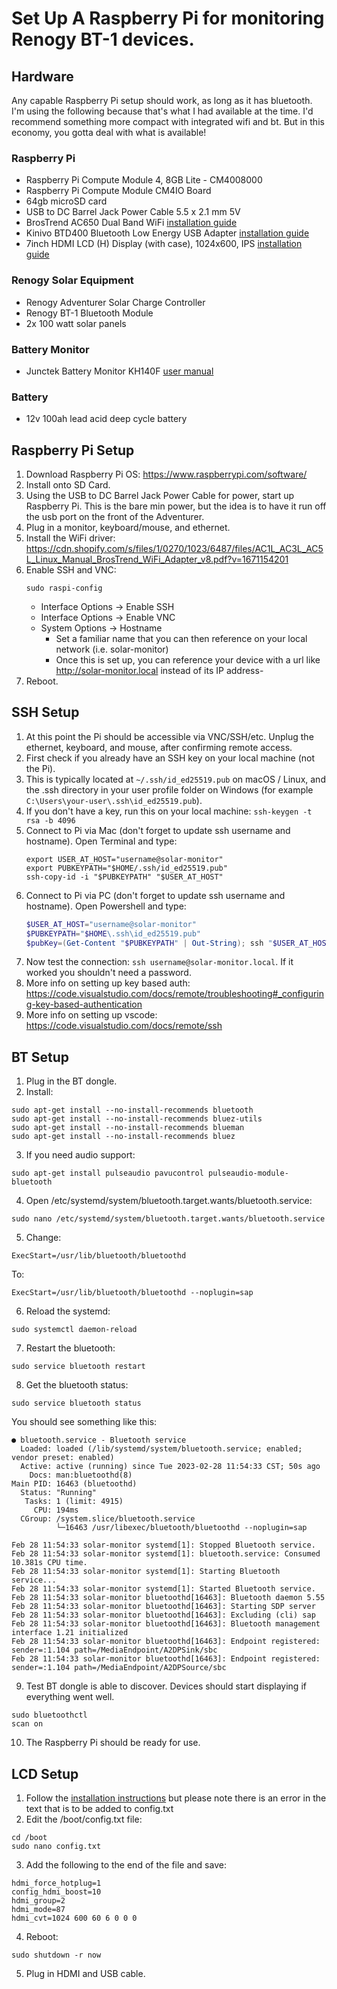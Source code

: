 # Set Up A Raspberry Pi for monitoring Renogy BT-1 devices.

## Hardware

Any capable Raspberry Pi setup should work, as long as it has bluetooth. I'm using the following because that's what I had available at the time. I'd recommend something more compact with integrated wifi and bt. But in this economy, you gotta deal with what is available!

### Raspberry Pi
- Raspberry Pi Compute Module 4, 8GB Lite - CM4008000
- Raspberry Pi Compute Module CM4IO Board
- 64gb microSD card
- USB to DC Barrel Jack Power Cable 5.5 x 2.1 mm 5V
- BrosTrend AC650 Dual Band WiFi [installation guide](https://cdn.shopify.com/s/files/1/0270/1023/6487/files/AC1L_AC3L_AC5L_Linux_Manual_BrosTrend_WiFi_Adapter_v8.pdf?v=1671154201)
- Kinivo BTD400 Bluetooth Low Energy USB Adapter [installation guide](https://community.kinivo.com/t/how-to-raspberry-pi-setup/173)
- 7inch HDMI LCD (H) Display (with case), 1024x600, IPS [installation guide](https://www.waveshare.com/wiki/7inch_HDMI_LCD_(H)_(with_case))

### Renogy Solar Equipment
- Renogy Adventurer Solar Charge Controller
- Renogy BT-1 Bluetooth Module
- 2x 100 watt solar panels

### Battery Monitor
- Junctek Battery Monitor KH140F [user manual](http://68.168.132.244/KG-F_EN_manual.pdf)

### Battery
- 12v 100ah lead acid deep cycle battery

## Raspberry Pi Setup

1. Download Raspberry Pi OS: https://www.raspberrypi.com/software/
2. Install onto SD Card.
3. Using the USB to DC Barrel Jack Power Cable for power, start up Raspberry Pi. This is the bare min power, but the idea is to have it run off the usb port on the front of the Adventurer.
4. Plug in a monitor, keyboard/mouse, and ethernet.
5. Install the WiFi driver: https://cdn.shopify.com/s/files/1/0270/1023/6487/files/AC1L_AC3L_AC5L_Linux_Manual_BrosTrend_WiFi_Adapter_v8.pdf?v=1671154201
6. Enable SSH and VNC:
    ```
   sudo raspi-config
    ```
   - Interface Options -> Enable SSH
   - Interface Options -> Enable VNC
   - System Options -> Hostname
      - Set a familiar name that you can then reference on your local network (i.e. solar-monitor)
      - Once this is set up, you can reference your device with a url like http://solar-monitor.local instead of its IP address-
7. Reboot.

## SSH Setup

1. At this point the Pi should be accessible via VNC/SSH/etc. Unplug the ethernet, keyboard, and mouse, after confirming remote access.
2. First check if you already have an SSH key on your local machine (not the Pi).
3. This is typically located at ```~/.ssh/id_ed25519.pub``` on macOS / Linux, and the .ssh directory in your user profile folder on Windows (for example ```C:\Users\your-user\.ssh\id_ed25519.pub```).
4. If you don't have a key, run this on your local machine: ```ssh-keygen -t rsa -b 4096```
5. Connect to Pi via Mac (don't forget to update ssh username and hostname). Open Terminal and type:
   ```
   export USER_AT_HOST="username@solar-monitor"
   export PUBKEYPATH="$HOME/.ssh/id_ed25519.pub"
   ssh-copy-id -i "$PUBKEYPATH" "$USER_AT_HOST"
   ```
6. Connect to Pi via PC (don't forget to update ssh username and hostname). Open Powershell and type:
   ```powershell
   $USER_AT_HOST="username@solar-monitor"
   $PUBKEYPATH="$HOME\.ssh\id_ed25519.pub"
   $pubKey=(Get-Content "$PUBKEYPATH" | Out-String); ssh "$USER_AT_HOST" "mkdir -p ~/.ssh && chmod 700 ~/.ssh && echo '${pubKey}' >> ~/.ssh/authorized_keys && chmod 600 ~/.ssh/authorized_keys"
   ```
7. Now test the connection: ```ssh username@solar-monitor.local```. If it worked you shouldn't need a password.
8. More info on setting up key based auth: https://code.visualstudio.com/docs/remote/troubleshooting#_configuring-key-based-authentication
9. More info on setting up vscode: https://code.visualstudio.com/docs/remote/ssh

## BT Setup

1. Plug in the BT dongle.
2. Install:
```
sudo apt-get install --no-install-recommends bluetooth
sudo apt-get install --no-install-recommends bluez-utils
sudo apt-get install --no-install-recommends blueman
sudo apt-get install --no-install-recommends bluez
```
3. If you need audio support:
```
sudo apt-get install pulseaudio pavucontrol pulseaudio-module-bluetooth
```
4. Open /etc/systemd/system/bluetooth.target.wants/bluetooth.service:
```
sudo nano /etc/systemd/system/bluetooth.target.wants/bluetooth.service
```
5. Change:
```
ExecStart=/usr/lib/bluetooth/bluetoothd
```
To:
```
ExecStart=/usr/lib/bluetooth/bluetoothd --noplugin=sap
```
6. Reload the systemd:
```
sudo systemctl daemon-reload
```
7. Restart the bluetooth:
```
sudo service bluetooth restart
```
8. Get the bluetooth status:
```
sudo service bluetooth status
```
You should see something like this:
   ```
   ● bluetooth.service - Bluetooth service
     Loaded: loaded (/lib/systemd/system/bluetooth.service; enabled; vendor preset: enabled)
     Active: active (running) since Tue 2023-02-28 11:54:33 CST; 50s ago
       Docs: man:bluetoothd(8)
   Main PID: 16463 (bluetoothd)
     Status: "Running"
      Tasks: 1 (limit: 4915)
        CPU: 194ms
     CGroup: /system.slice/bluetooth.service
             └─16463 /usr/libexec/bluetooth/bluetoothd --noplugin=sap

Feb 28 11:54:33 solar-monitor systemd[1]: Stopped Bluetooth service.
Feb 28 11:54:33 solar-monitor systemd[1]: bluetooth.service: Consumed 10.381s CPU time.
Feb 28 11:54:33 solar-monitor systemd[1]: Starting Bluetooth service...
Feb 28 11:54:33 solar-monitor systemd[1]: Started Bluetooth service.
Feb 28 11:54:33 solar-monitor bluetoothd[16463]: Bluetooth daemon 5.55
Feb 28 11:54:33 solar-monitor bluetoothd[16463]: Starting SDP server
Feb 28 11:54:33 solar-monitor bluetoothd[16463]: Excluding (cli) sap
Feb 28 11:54:33 solar-monitor bluetoothd[16463]: Bluetooth management interface 1.21 initialized
Feb 28 11:54:33 solar-monitor bluetoothd[16463]: Endpoint registered: sender=:1.104 path=/MediaEndpoint/A2DPSink/sbc
Feb 28 11:54:33 solar-monitor bluetoothd[16463]: Endpoint registered: sender=:1.104 path=/MediaEndpoint/A2DPSource/sbc
   ```
9. Test BT dongle is able to discover. Devices should start displaying if everything went well.
```
sudo bluetoothctl
scan on
```
10. The Raspberry Pi should be ready for use.

## LCD Setup

1. Follow the [installation instructions](https://www.waveshare.com/wiki/7inch_HDMI_LCD_(H)_(with_case)) but please note there is an error in the text that is to be added to config.txt
2. Edit the /boot/config.txt file:
```
cd /boot
sudo nano config.txt
```
3. Add the following to the end of the file and save:
```
hdmi_force_hotplug=1
config_hdmi_boost=10
hdmi_group=2
hdmi_mode=87
hdmi_cvt=1024 600 60 6 0 0 0
```
4. Reboot:
```
sudo shutdown -r now
```
5. Plug in HDMI and USB cable.